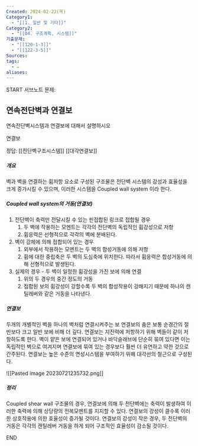 ```yaml
---
Created: 2024-02-22(목)
Category1:
  - "[[1. 일반 및 기타]]"
Category2:
  - "[[04. 구조계획, 시스템]]"
기출문제:
  - "[[120-1-3]]"
  - "[[122-3-5]]"
Sources: 
tags:
  - ✏️
aliases:
---
```

START
서브노트
문제:  
## 연속전단벽과 연결보

연속전단벽시스템과 연결보에 대해서 설명하시오

연결보

정답: 
[[전단벽구조시스템]]
[[대각연결보]]
##### 개요
벽과 벽을 연결하는 휨저항 요소로 구성된 구조물은 전단벽 시스템의 강성과 효율성을 크게 증가시킬 수 있으며, 이러한 시스템을 Coupled wall system 이라 한다.

##### Coupled wall system의 거동(연결보)
1. 전단벽이 축력만 전달시킬 수 있는 핀접합된 링크로 접합될 경우
	1. 두 벽에 작용하는 모멘트는 각각의 전단벽의 독립적인 휨강성으로 저항
	2. 휨응력은 선형적으로 각각의 벽에 분배된다.
2. 벽이 강체에 의해 접합되어 있는 경우
	1. 외부에서 작용하는 모멘트는 두 벽의 합성거동에 의해 저항
	2. 휨에 대한 중립축은 두 벽의 도심축에 위치한다. 따라서 휨응력은 합성거동에 의해 선형적으로 발생된다.
3. 실제의 경우 - 두 벽이 일정한 휨강성을 가진 보에 의해 연결
	1. 위의 두 경우의 중간 정도의 거동
	2. 접합된 보의 휨강성이 강할수록 두 벽의 합성작용이 강해지기 때문에 하나의 캔틸레버와 같은 거동을 나타낸다.
##### 연결보
두개의 개별적인 벽을 하나의 벽처럼 연결시켜주는 보
연결보의 춤은 보통 순경간의 절반보다 크고 일반 보에 비해 더 깊다.
연결보는 지진력에 저항하기 위해 벽들이 같이 저항하도록 한다. 벽이 얕은 보에 연결되어 있거나 바닥슬래브에 단순히 묶여 있다면 이는 독립적인 벽으로 여겨지며 연결보에 묶여 있는 경우보다 훨씬 더 유연하고 약한 것으로 간주된다. 
연결보는 높은 수준의 연성시스템을 부여하기 위해 대각선의 철근으로 구성된다.

![[Pasted image 20230721235732.png]]

##### 정리
Coupled shear wall 구조물의 경우, 연결보에 의해 두 전단벽에는 축력이 발생하여 이러한 축력에 의해 상당량의 전복모멘트를 지지할 수 있다. 연결보의 강성이 클수록 이러한 상호작용에 의한 효율성이 증가될 것이다. 연결보의 강성이 작은 경우, 두 전단벽의 거동은 각각의 캔틸레버 거동을 하게 되어 구조적인 효율성이 감소될 것이다.
<!--ID: 1689951905345-->
END